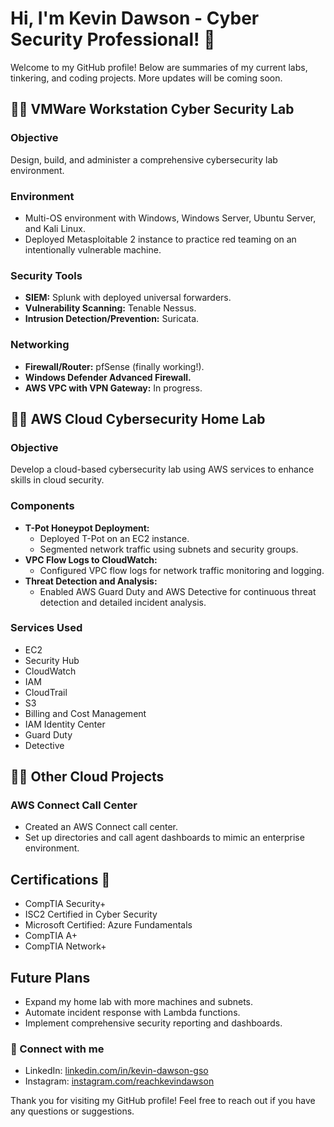 # Hi, I'm Kevin Dawson - Cyber Security Professional! 👋

Welcome to my GitHub profile! Below are summaries of my current labs, tinkering, and coding projects. More updates will be coming soon.

## 👨‍💻 VMWare Workstation Cyber Security Lab
### Objective
Design, build, and administer a comprehensive cybersecurity lab environment.

### Environment
- Multi-OS environment with Windows, Windows Server, Ubuntu Server, and Kali Linux.
- Deployed Metasploitable 2 instance to practice red teaming on an intentionally vulnerable machine.

### Security Tools
- **SIEM:** Splunk with deployed universal forwarders.
- **Vulnerability Scanning:** Tenable Nessus.
- **Intrusion Detection/Prevention:** Suricata.

### Networking
- **Firewall/Router:** pfSense (finally working!).
- **Windows Defender Advanced Firewall.**
- **AWS VPC with VPN Gateway:** In progress.

## 👨‍💻 AWS Cloud Cybersecurity Home Lab
### Objective
Develop a cloud-based cybersecurity lab using AWS services to enhance skills in cloud security.

### Components
- **T-Pot Honeypot Deployment:**
  - Deployed T-Pot on an EC2 instance.
  - Segmented network traffic using subnets and security groups.
- **VPC Flow Logs to CloudWatch:**
  - Configured VPC flow logs for network traffic monitoring and logging.
- **Threat Detection and Analysis:**
  - Enabled AWS Guard Duty and AWS Detective for continuous threat detection and detailed incident analysis.

### Services Used
- EC2
- Security Hub
- CloudWatch
- IAM
- CloudTrail
- S3
- Billing and Cost Management
- IAM Identity Center
- Guard Duty
- Detective

## 👨‍💻 Other Cloud Projects
### AWS Connect Call Center
- Created an AWS Connect call center.
- Set up directories and call agent dashboards to mimic an enterprise environment.

## Certifications 📖
- CompTIA Security+
- ISC2 Certified in Cyber Security
- Microsoft Certified: Azure Fundamentals
- CompTIA A+
- CompTIA Network+

## Future Plans
- Expand my home lab with more machines and subnets.
- Automate incident response with Lambda functions.
- Implement comprehensive security reporting and dashboards.

### 🤳 Connect with me
- LinkedIn: [linkedin.com/in/kevin-dawson-gso](https://www.linkedin.com/in/kevin-dawson-gso/)
- Instagram: [instagram.com/reachkevindawson](https://www.instagram.com/reachkevindawson/)

Thank you for visiting my GitHub profile! Feel free to reach out if you have any questions or suggestions.
